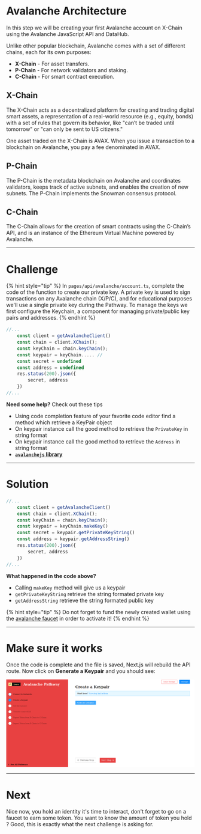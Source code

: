 # Avalanche Architecture

In this step we will be creating your first Avalanche account on X-Chain using the Avalanche JavaScript API and DataHub.

Unlike other popular blockchain, Avalanche comes with a set of different chains, each for its own purposes:

* **X-Chain** - For asset transfers.
* **P-Chain** - For network validators and staking.
* **C-Chain** - For smart contract execution.

## X-Chain

The X-Chain acts as a decentralized platform for creating and trading digital smart assets, a representation of a real-world resource (e.g., equity, bonds) with a set of rules that govern its behavior, like "can’t be traded until tomorrow" or "can only be sent to US citizens."

One asset traded on the X-Chain is AVAX. When you issue a transaction to a blockchain on Avalanche, you pay a fee denominated in AVAX.

## P-Chain

The P-Chain is the metadata blockchain on Avalanche and coordinates validators, keeps track of active subnets, and enables the creation of new subnets. The P-Chain implements the Snowman consensus protocol.

## C-Chain

The C-Chain allows for the creation of smart contracts using the C-Chain’s API, and is an instance of the Ethereum Virtual Machine powered by Avalanche.

------------------------

# Challenge

{% hint style="tip" %}
In `pages/api/avalanche/account.ts`, complete the code of the function to create our private key. A private key is used to sign transactions on any Avalanche chain (X/P/C), and for educational purposes we'll use a single private key during the Pathway. To manage the keys we first configure the Keychain, a component for managing private/public key pairs and addresses.
{% endhint %}

```typescript
//...
	const client = getAvalancheClient()
	const chain = client.XChain(); 
	const keyChain = chain.keyChain(); 
	const keypair = keyChain..... //
	const secret = undefined
	const address = undefined
	res.status(200).json({
		secret, address
	})
//...
```

**Need some help?** Check out these tips
* Using code completion feature of your favorite code editor find a method which retrieve a KeyPair object
* On keypair instance call the good method to retrieve the `PrivateKey` in string format
* On keypair instance call the good method to retrieve the `Address` in string format
* [**`avalanchejs` library**](https://github.com/ava-labs/avalanchejs)

------------------------

# Solution

```typescript
//...
	const client = getAvalancheClient()
	const chain = client.XChain(); 
	const keyChain = chain.keyChain(); 
	const keypair = keyChain.makeKey()
	const secret = keypair.getPrivateKeyString()
	const address = keypair.getAddressString()
	res.status(200).json({
		secret, address
	})
//...
```

**What happened in the code above?**
* Calling `makeKey` method will give us a keypair
* `getPrivateKeyString` retrieve the string formated private key
* `getAddressString` retrieve the string formated public key


{% hint style="tip" %}
Do not forget to fund the newly created wallet using the [avalanche faucet](https://faucet.avax-test.network/) in order to activate it!
{% endhint %}

------------------------

# Make sure it works

Once the code is complete and the file is saved, Next.js will rebuild the API route. Now click on **Generate a Keypair** and you should see:

![](../../../.gitbook/assets/pathways/avalanche/avalanche-account.gif)

-------------------------

# Next

Nice now, you hold an identity it's time to interact, don't forget to go on a faucet to earn some token.
You want to know the amount of token you hold ? Good, this is exactly what the next challenge is asking for. 
